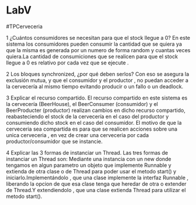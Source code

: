 # LabV
 #TPCerveceria 

 1 ¿Cuántos consumidores se necesitan para que el stock llegue a 0?
En este sistema los consumidores pueden consumir la cantidad que se quiera ya que la misma es generada por un numero de forma random y cuantas veces quiera.La cantidad de consumiciones que se realicen para que el stock llegue a 0 es relativo por cada vez que se ejecute . 


2 Los bloques synchronized, ¿por qué deben serlos?
Con eso se asegura la exclusión mutua, y que el consumidor y el productor , no puedan acceder a la cervecería  al mismo tiempo evitando  producir o un fallo o un deadlock.

3 Explicar el recurso compartido.
El recurso compartido en este sistema es la cervecería (BeerHouse), el BeerConsumer (consumidor) y el BeerProducter (productor) realizan cambios en dicho recurso compartido, reabasteciendo el stock de la cervecería en el caso del productor y consumiendo dicho stock en el caso del consumidor. El motivo de que la cerveceria sea compartida es para que se realicen acciones sobre una unica cerveceria , en vez de crear una cerveceria por cada productor/consumidor que se instancie. 



4 Explicar las 3 formas de instanciar un Thread.
 Las tres formas de instanciar un Thread son:
 Mediante una instancia con un new donde tengamos en algun parametro un objeto que implemente Runnable y extienda de otra clase o de Thread para poder usar el metodo start() y iniciarlo.Implementándolo , que una clase implemente la interfaz Runnable , liberando la opcion de que esa clase tenga que heredar de otra o extender de Thread.Y extendiendolo , que una clase extienda Thread para utilizar el metodo start().

